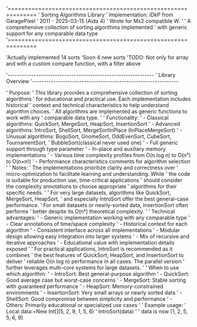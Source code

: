 '==============================================================
' Sorting Algorithms Library
' Implementation: iDkP from GaragePixel
' 2011 - 2025-03-15 (Aida 4)
' Wrote for Mx2 compatible W.
'
' A comprehensive collection of sorting algorithms implemented
' with generic support for any comparable data type
'==============================================================

'Actually implemented 14 sorts
'Soon 4 new sorts
'TODO: Not only for array and with a custom compare function, with a filter above

'--------------------------------------------------------------
' Library Overview
'--------------------------------------------------------------

' Purpose:
' This library provides a comprehensive collection of sorting algorithms
' for educational and practical use. Each implementation includes historical
' context and technical characteristics to help understand algorithm choices.
' All algorithms are implemented as generic functions to work with any
' comparable data type.
'
' Functionality:
' - Classical algorithms: QuickSort, MergeSort, HeapSort, InsertionSort
' - Advanced algorithms: IntroSort, ShellSort, MergeSortInPlace (InPlaceMergeSort)
' - Unusual algorithms: BogoSort, GnomeSort, OddEvenSort, CubeSort, TournamentSort,
'	BubbleSort(classical never used one)
' - Full generic support through <T> type parameter
' - In-place and auxiliary memory implementations
' - Various time complexity profiles from O(n log n) to O(n²) to O(n×n!)
' - Performance characteristics comments for algorithm selection
'
' Notes:
' The implementations prioritize clarity and correctness over
' micro-optimization to facilitate learning and understanding. While
' the code is suitable for production use, time-critical applications
' should consider the complexity annotations to choose appropriate 
' algorithms for their specific needs.
'
' For very large datasets, algorithms like QuickSort, MergeSort, HeapSort,
' and especially IntroSort offer the best general-case performance.
' For small datasets or nearly-sorted data, InsertionSort often performs
' better despite its O(n²) theoretical complexity.
'
' Technical advantages:
' - Generic implementation working with any comparable type
' - Clear annotations of time/space complexity
' - Historical context for each algorithm
' - Consistent interface across all implementations
' - Modular design allowing easy integration into larger systems
' - Mix of recursive and iterative approaches
' - Educational value with implementation details exposed
'
' For practical applications, IntroSort is recommended as it combines
' the best features of QuickSort, HeapSort, and InsertionSort to deliver
' reliable O(n log n) performance in all cases. The parallel version
' further leverages multi-core systems for large datasets.
'
' When to use which algorithm:
' - IntroSort: Best general-purpose algorithm
' - QuickSort: Good average case but worst-case concerns
' - MergeSort: Stable sorting with guaranteed performance
' - HeapSort: Memory-constrained environments
' - InsertionSort: Very small arrays or nearly sorted data
' - ShellSort: Good compromise between simplicity and performance
' - Others: Primarily educational or specialized use cases
'
' Example usage:
'   Local data:=New Int[](5, 2, 9, 1, 5, 6)
'   IntroSort<Int>(data)
'   ' data is now [1, 2, 5, 5, 6, 9]
